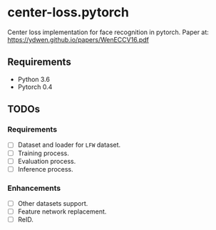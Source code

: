 # center-loss.pytorch
Center loss implementation for face recognition in pytorch. Paper at: https://ydwen.github.io/papers/WenECCV16.pdf

## Requirements

* Python 3.6
* Pytorch 0.4

## TODOs

### Requirements

- [ ] Dataset and loader for `LFW` dataset.
- [ ] Training process.
- [ ] Evaluation process.
- [ ] Inference process.

### Enhancements

- [ ] Other datasets support.
- [ ] Feature network replacement.
- [ ] ReID.